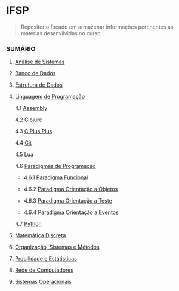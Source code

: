 # IFSP

> Repositorio focado em armazenar informações pertinentes as materias desenvilvidas no curso.

### SUMÁRIO

1.  [Análise de Sistemas](https://github.com/ThreeDP/IFSP/tree/master/Análise%20de%20Sistemas)
2.  [Banco de Dados](https://github.com/ThreeDP/IFSP/tree/master/Banco%20de%20Dados)
3.  [Estrutura de Dados](https://github.com/ThreeDP/IFSP/tree/master/Estrutura%20de%20Dados)
4.  [Linguagem de Programação](https://github.com/ThreeDP/IFSP---Material-de-Estudo/tree/master/Linguagem%20de%20Programação)

    4.1 [Assembly](https://github.com/ThreeDP/IFSP---Material-de-Estudo/tree/master/Linguagem%20de%20Programação/Assembly)
    
    4.2 [Clojure](https://github.com/ThreeDP/IFSP---Material-de-Estudo/tree/master/Linguagem%20de%20Programação/Clojure)
    
    4.3 [C Plus Plus](https://github.com/ThreeDP/IFSP---Material-de-Estudo/tree/master/Linguagem%20de%20Programação/C%20Plus%20Plus)
    
    4.4 [Git](https://github.com/ThreeDP/IFSP---Material-de-Estudo/tree/master/Linguagem%20de%20Programação/Git)
    
    4.5 [Lua](https://github.com/ThreeDP/IFSP---Material-de-Estudo/tree/master/Linguagem%20de%20Programação/Lua)
    
    4.6 [Paradigmas de Programação](https://github.com/ThreeDP/IFSP---Material-de-Estudo/tree/master/Linguagem%20de%20Programação/Paradigmas%20de%20Programação)
    
      - 4.6.1 [Paradigma Funcional](https://github.com/ThreeDP/IFSP---Material-de-Estudo/tree/master/Linguagem%20de%20Programação/Paradigmas%20de%20Programação/Paradigma%20Funcional)
       
      - 4.6.2 [Paradigma Orientação a Objetos](https://github.com/ThreeDP/IFSP---Material-de-Estudo/tree/master/Linguagem%20de%20Programação/Paradigmas%20de%20Programação/Paradigma%20Orientação%20a%20Eventos)
       
      - 4.6.3 [Paradigma Orientação a Teste](https://github.com/ThreeDP/IFSP---Material-de-Estudo/tree/master/Linguagem%20de%20Programação/Paradigmas%20de%20Programação/Paradigma%20Orientação%20a%20Objetos)
       
      - 4.6.4 [Paradigma Orientação a Eventos](https://github.com/ThreeDP/IFSP---Material-de-Estudo/tree/master/Linguagem%20de%20Programação/Paradigmas%20de%20Programação/Paradigma%20Orientação%20a%20Eventos)
    
    4.7 [Python](https://github.com/ThreeDP/IFSP---Material-de-Estudo/tree/master/Linguagem%20de%20Programação/Python)
    
5.  [Matemática Discreta](https://github.com/ThreeDP/IFSP/tree/master/Matemática%20Discreta)
6.  [Organização, Sistemas e Métodos](https://github.com/ThreeDP/IFSP/tree/master/Organização%2C%20Sistemas%20e%20Métodos)
7.  [Probilidade e Estátisticas](https://github.com/ThreeDP/IFSP/tree/master/Probilidade%20e%20Estátisticas)
8.  [Rede de Computadores](https://github.com/ThreeDP/IFSP/tree/master/Rede%20de%20Computadores)
9.  [Sistemas Operacionais](https://github.com/ThreeDP/IFSP/tree/master/Sistemas%20Operacionais)






